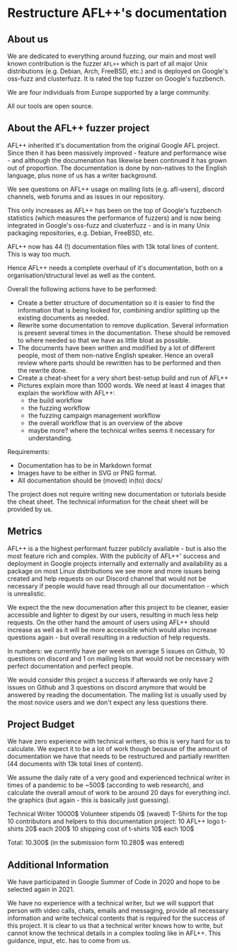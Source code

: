 # Restructure AFL++'s documentation

## About us

We are dedicated to everything around fuzzing, our main and most well known
contribution is the fuzzer `AFL++` which is part of all major Unix
distributions (e.g. Debian, Arch, FreeBSD, etc.) and is deployed on Google's
oss-fuzz and clusterfuzz. It is rated the top fuzzer on Google's fuzzbench.

We are four individuals from Europe supported by a large community.

All our tools are open source.

## About the AFL++ fuzzer project

AFL++ inherited it's documentation from the original Google AFL project.
Since then it has been massively improved - feature and performance wise -
and although the documenation has likewise been continued it has grown out
of proportion.
The documentation is done by non-natives to the English language, plus
none of us has a writer background.

We see questions on AFL++ usage on mailing lists (e.g. afl-users), discord
channels, web forums and as issues in our repository.

This only increases as AFL++ has been on the top of Google's fuzzbench
statistics (which measures the performance of fuzzers) and is now being
integrated in Google's oss-fuzz and clusterfuzz - and is in many Unix
packaging repositories, e.g. Debian, FreeBSD, etc.

AFL++ now has 44 (!) documentation files with 13k total lines of content.
This is way too much.

Hence AFL++ needs a complete overhaul of it's documentation, both on a 
organisation/structural level as well as the content.

Overall the following actions have to be performed:
  * Create a better structure of documentation so it is easier to find the
    information that is being looked for, combining and/or splitting up the
    existing documents as needed.
  * Rewrite some documentation to remove duplication. Several information is
    present several times in the documentation. These should be removed to
    where needed so that we have as little bloat as possible.
  * The documents have been written and modified by a lot of different people,
    most of them non-native English speaker. Hence an overall review where
    parts should be rewritten has to be performed and then the rewrite done.
  * Create a cheat-sheet for a very short best-setup build and run of AFL++
  * Pictures explain more than 1000 words. We need at least 4 images that
    explain the workflow with AFL++:
      - the build workflow
      - the fuzzing workflow
      - the fuzzing campaign management workflow
      - the overall workflow that is an overview of the above
      - maybe more? where the technical writes seems it necessary for
        understanding.

Requirements:
  * Documentation has to be in Markdown format
  * Images have to be either in SVG or PNG format.
  * All documentation should be (moved) in(to) docs/

The project does not require writing new documentation or tutorials beside the
cheat sheet. The technical information for the cheat sheet will be provided by
us.

## Metrics

AFL++ is a the highest performant fuzzer publicly available - but is also the
most feature rich and complex. With the publicity of AFL++' success and
deployment in Google projects internally and externally and availability as
a package on most Linux distributions we see more and more issues being
created and help requests on our Discord channel that would not be
necessary if people would have read through all our documentation - which
is unrealistic.

We expect the the new documenation after this project to be cleaner, easier
accessible and lighter to digest by our users, resulting in much less
help requests. On the other hand the amount of users using AFL++ should
increase as well as it will be more accessible which would also increase
questions again - but overall resulting in a reduction of help requests.

In numbers: we currently have per week on average 5 issues on Github,
10 questions on discord and 1 on mailing lists that would not be necessary
with perfect documentation and perfect people.

We would consider this project a success if afterwards we only have
2 issues on Github and 3 questions on discord anymore that would be answered
by reading the documentation. The mailing list is usually used by the most
novice users and we don't expect any less questions there.

## Project Budget

We have zero experience with technical writers, so this is very hard for us
to calculate. We expect it to be a lot of work though because of the amount
of documentation we have that needs to be restructured and partially rewritten
(44 documents with 13k total lines of content).

We assume the daily rate of a very good and experienced technical writer in
times of a pandemic to be ~500$ (according to web research), and calculate
the overall amout of work to be around 20 days for everything incl. the
graphics (but again - this is basically just guessing).

Technical Writer                                              10000$
Volunteer stipends                                                0$ (waved)
T-Shirts for the top 10 contributors and helpers to this documentation project:
	10 AFL++ logo t-shirts 		20$ each		200$
	10 shipping cost of t-shirts    10$ each		100$

Total: 10.300$
(in the submission form 10.280$ was entered)

## Additional Information

We have participated in Google Summer of Code in 2020 and hope to be selected
again in 2021.

We have no experience with a technical writer, but we will support that person
with video calls, chats, emails and messaging, provide all necessary information
and write technical contents that is required for the success of this project.
It is clear to us that a technical writer knows how to write, but cannot know
the technical details in a complex tooling like in AFL++. This guidance, input,
etc. has to come from us.
